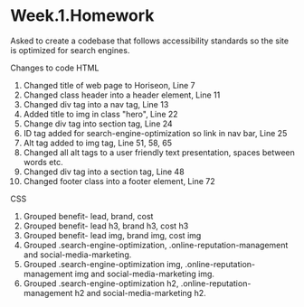 # Week.1.Homework
Asked to create a codebase that follows accessibility standards so the site is optimized for search engines.

Changes to code
HTML
1. Changed title of web page to Horiseon, Line 7
2. Changed class header into a header element, Line 11
3. Changed div tag into a nav tag, Line 13
4. Added title to img in class "hero", Line 22
5. Change div tag into section tag, Line 24
6. ID tag added for search-engine-optimization so link in nav bar, Line 25
7. Alt tag added to img tag, Line 51, 58, 65
8. Changed all alt tags to a user friendly text presentation, spaces between words etc.
9. Changed div tag into a section tag, Line 48
10. Changed footer class into a footer element, Line 72

CSS
1. Grouped benefit- lead, brand, cost
2. Grouped benefit- lead h3, brand h3, cost h3
3. Grouped benefit- lead img, brand img, cost img
4. Grouped .search-engine-optimization, .online-reputation-management and social-media-marketing.
5. Grouped .search-engine-optimization img, .online-reputation-management img and social-media-marketing img.
6. Grouped .search-engine-optimization h2, .online-reputation-management h2 and social-media-marketing h2.

